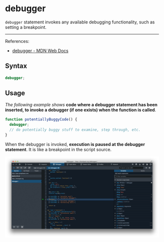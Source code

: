 # debugger

`debugger` statement invokes any available debugging functionality, such as setting a breakpoint.

---

References:

- [debugger - MDN Web Docs](https://developer.mozilla.org/en-US/docs/Web/JavaScript/Reference/Statements/debugger)

## Syntax

```js
debugger;
```

## Usage

_The following example shows_ **code where a debugger statement has been inserted, to invoke a debugger (if one exists) when the function is called**.

```js
function potentiallyBuggyCode() {
  debugger;
  // do potentially buggy stuff to examine, step through, etc.
}
```

When the debugger is invoked, **execution is paused at the debugger statement**.
It is like a breakpoint in the script source.

![pause-at-debugger-statement.png](_image/pause-at-debugger-statement.png)
